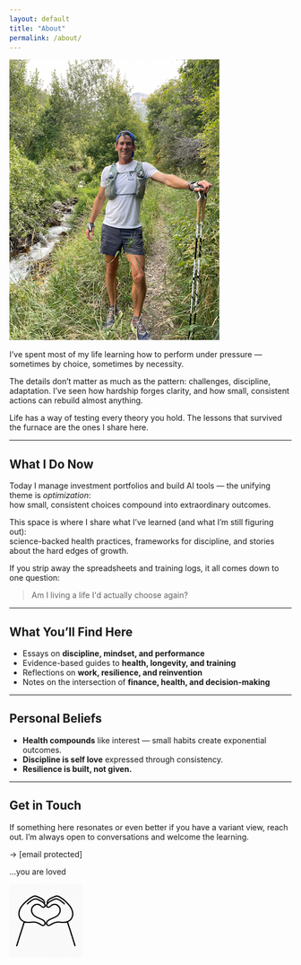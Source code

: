 ```yaml
---
layout: default
title: "About"
permalink: /about/
---
```




![About](images/about.png)

I’ve spent most of my life learning how to perform under pressure — sometimes by choice, sometimes by necessity.  

The details don’t matter as much as the pattern: challenges, discipline, adaptation. I’ve seen how hardship forges clarity, and how small, consistent actions can rebuild almost anything.  

Life has a way of testing every theory you hold. The lessons that survived the furnace are the ones I share here.

---

## What I Do Now

Today I manage investment portfolios and build AI tools — the unifying theme is *optimization*:  
how small, consistent choices compound into extraordinary outcomes.  

This space is where I share what I’ve learned (and what I’m still figuring out):  
science-backed health practices, frameworks for discipline, and stories about the hard edges of growth.

If you strip away the spreadsheets and training logs, it all comes down to one question:

> Am I living a life I'd actually choose again?

---

## What You’ll Find Here

- Essays on **discipline, mindset, and performance**  
- Evidence-based guides to **health, longevity, and training**  
- Reflections on **work, resilience, and reinvention**  
- Notes on the intersection of **finance, health, and decision-making**

---

## Personal Beliefs

- **Health compounds** like interest — small habits create exponential outcomes.  
- **Discipline is self love** expressed through consistency.  
- **Resilience is built, not given.**

---

## Get in Touch

If something here resonates or even better if you have a variant view, reach out. I’m always open to conversations and welcome the learning.

→ [email protected]





...you are loved 

<img src="images/you are loved.png" alt="you are loved" style="width: 130px; display: block; margin-left: 0;">





